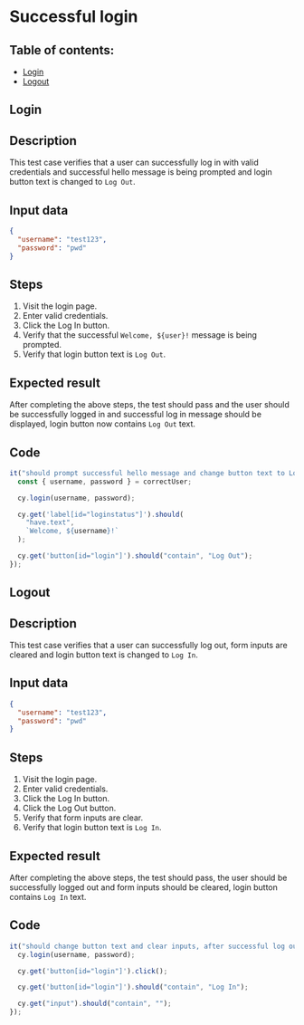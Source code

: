 # Successful login

## Table of contents:

- [Login](#login)
- [Logout](#logout)

## Login

## Description

This test case verifies that a user can successfully log in with valid credentials and
successful hello message is being prompted and login button text is changed to `Log Out`.

## Input data

```json
{
  "username": "test123",
  "password": "pwd"
}
```

## Steps

1. Visit the login page.
2. Enter valid credentials.
3. Click the Log In button.
4. Verify that the successful `Welcome, ${user}!` message is being prompted.
5. Verify that login button text is `Log Out`.

## Expected result

After completing the above steps, the test should pass and the user should be successfully logged in and successful log in message should be displayed, login button now contains `Log Out` text.

## Code

```typescript
it("should prompt successful hello message and change button text to Log Out, if provided credentials are correct", () => {
  const { username, password } = correctUser;

  cy.login(username, password);

  cy.get('label[id="loginstatus"]').should(
    "have.text",
    `Welcome, ${username}!`
  );

  cy.get('button[id="login"]').should("contain", "Log Out");
});
```

## Logout

## Description

This test case verifies that a user can successfully log out,
form inputs are cleared and login button text is changed to `Log In`.

## Input data

```json
{
  "username": "test123",
  "password": "pwd"
}
```

## Steps

1. Visit the login page.
2. Enter valid credentials.
3. Click the Log In button.
4. Click the Log Out button.
5. Verify that form inputs are clear.
6. Verify that login button text is `Log In`.

## Expected result

After completing the above steps, the test should pass, the user should be successfully logged out and form inputs should be cleared, login button contains `Log In` text.

## Code

```typescript
it("should change button text and clear inputs, after successful log out", () => {
  cy.login(username, password);

  cy.get('button[id="login"]').click();

  cy.get('button[id="login"]').should("contain", "Log In");

  cy.get("input").should("contain", "");
});
```
